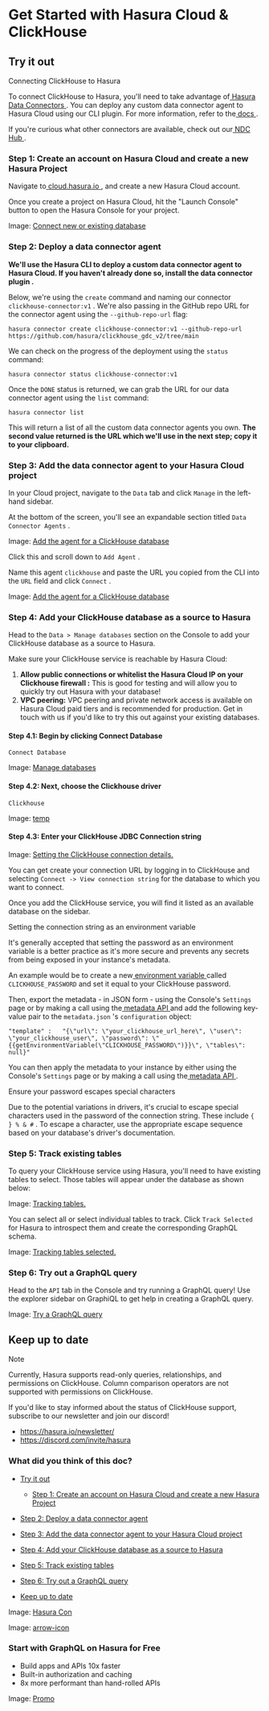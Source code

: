 # Get Started with Hasura Cloud & ClickHouse

## Try it out​

Connecting ClickHouse to Hasura

To connect ClickHouse to Hasura, you'll need to take advantage of[ Hasura Data Connectors ](https://hasura.io/docs/latest/databases/data-connectors/). You can deploy any custom data connector agent to Hasura
Cloud using our CLI plugin. For more information, refer to the[ docs ](https://hasura.io/docs/latest/hasura-cli/connector-plugin/).

If you're curious what other connectors are available, check out our[ NDC Hub ](https://github.com/hasura/ndc-hub).

### Step 1: Create an account on Hasura Cloud and create a new Hasura Project​

Navigate to[ cloud.hasura.io ](https://cloud.hasura.io/signup/?pg=docs&plcmt=body&cta=navigate-to-cloud-hasura-io&tech=default&skip_onboarding=true),
and create a new Hasura Cloud account.

Once you create a project on Hasura Cloud, hit the "Launch Console" button to open the Hasura Console for your project.

Image: [ Connect new or existing database ](https://hasura.io/docs/assets/images/create-project-8451135f7ff89b8f6e8fb3d29fd01ade.png)

### Step 2: Deploy a data connector agent​

 **We'll use the Hasura CLI to deploy a custom data connector agent to Hasura Cloud. If you haven't already done so,
install the  data connector plugin .** 

Below, we're using the `create` command and naming our connector `clickhouse-connector:v1` . We're also passing in the
GitHub repo URL for the connector agent using the `--github-repo-url` flag:

`hasura connector create clickhouse-connector:v1 --github-repo-url https://github.com/hasura/clickhouse_gdc_v2/tree/main`

We can check on the progress of the deployment using the `status` command:

`hasura connector status clickhouse-connector:v1`

Once the `DONE` status is returned, we can grab the URL for our data connector agent using the `list` command:

`hasura connector list`

This will return a list of all the custom data connector agents you own. **The second value returned is the URL which
we'll use in the next step; copy it to your clipboard.** 

### Step 3: Add the data connector agent to your Hasura Cloud project​

In your Cloud project, navigate to the `Data` tab and click `Manage` in the left-hand sidebar.

At the bottom of the screen, you'll see an expandable section titled `Data Connector Agents` .

Image: [ Add the agent for a ClickHouse database ](https://hasura.io/docs/assets/images/add-agent-11a552f3b592d1a359b8335f5c88515b.png)

Click this and scroll down to `Add Agent` .

Name this agent `clickhouse` and paste the URL you copied from the CLI into the `URL` field and click `Connect` .

Image: [ Add the agent for a ClickHouse database ](https://hasura.io/docs/assets/images/configure-agent-45a511603b4cfe6aeefeb23123a16906.png)

### Step 4: Add your ClickHouse database as a source to Hasura​

Head to the `Data > Manage databases` section on the Console to add your ClickHouse database as a source to Hasura.

Make sure your ClickHouse service is reachable by Hasura Cloud:

1. **Allow public connections or
 whitelist the Hasura Cloud IP  on your
 Clickhouse firewall :** This is good for testing and will allow you to quickly try out Hasura with your database!
2. **VPC peering:** VPC peering and private network access is available on Hasura Cloud paid tiers and is recommended
for production. Get in touch with us if you'd like to try this out against your existing databases.


#### Step 4.1: Begin by clicking Connect Database​

`Connect Database`

Image: [ Manage databases ](https://hasura.io/docs/assets/images/manage-databases-860d2d8b7b38f56493896034460892f4.png)

#### Step 4.2: Next, choose the Clickhouse driver​

`Clickhouse`

Image: [ temp ](https://hasura.io/docs/assets/images/choose-clickhouse-5f2a4ec2505ae022df8d7deae7c0af58.png)

#### Step 4.3: Enter your ClickHouse JDBC Connection string​

Image: [ Setting the ClickHouse connection details. ](https://hasura.io/docs/assets/images/database-config-dc6d3af3853deab81032833cfb834d2e.png)

You can get create your connection URL by logging in to ClickHouse and selecting `Connect -> View connection string` for
the database to which you want to connect.

Once you add the ClickHouse service, you will find it listed as an available database on the sidebar.

Setting the connection string as an environment variable

It's generally accepted that setting the password as an environment variable is a better practice as it's more secure
and prevents any secrets from being exposed in your instance's metadata.

An example would be to create a new[ environment variable ](https://hasura.io/docs/latest/deployment/graphql-engine-flags/index/#using-environment-variables)called `CLICKHOUSE_PASSWORD` and set it equal to your ClickHouse password.

Then, export the metadata - in JSON form - using the Console's `Settings` page or by making a call using the[ metadata API ](https://hasura.io/docs/latest/api-reference/metadata-api/manage-metadata/#metadata-export-metadata)and add the following key-value
pair to the `metadata.json` 's `configuration` object:

`"template" :   "{\"url\": \"your_clickhouse_url_here\", \"user\": \"your_clickhouse_user\", \"password\": \"{{getEnvironmentVariable(\"CLICKHOUSE_PASSWORD\")}}\", \"tables\": null}"`

You can then apply the metadata to your instance by either using the Console's `Settings` page or by making a call using
the[ metadata API ](https://hasura.io/docs/latest/api-reference/metadata-api/manage-metadata/#metadata-apply-metadata).

Ensure your password escapes special characters

Due to the potential variations in drivers, it's crucial to escape special characters used in the password of the
connection string. These include `{ } % & #` . To escape a character, use the appropriate escape sequence based on your
database's driver's documentation.

### Step 5: Track existing tables​

To query your ClickHouse service using Hasura, you'll need to have existing tables to select. Those tables will appear
under the database as shown below:

Image: [ Tracking tables. ](https://hasura.io/docs/assets/images/track-tables-1-9d3e9e340360c46908a4000217a4a1e9.png)

You can select all or select individual tables to track. Click `Track Selected` for Hasura to introspect them and create
the corresponding GraphQL schema.

Image: [ Tracking tables selected. ](https://hasura.io/docs/assets/images/track-tables-2-661de38e17204183ead9fafad7fa8a4c.png)

### Step 6: Try out a GraphQL query​

Head to the `API` tab in the Console and try running a GraphQL query! Use the explorer sidebar on GraphiQL to get help
in creating a GraphQL query.

Image: [ Try a GraphQL query ](https://hasura.io/docs/assets/images/query-89b442ba4a4574207ee146a14d1c5dda.png)

## Keep up to date​

Note

Currently, Hasura supports read-only queries, relationships, and permissions on ClickHouse. Column comparison operators
are not supported with permissions on ClickHouse.

If you'd like to stay informed about the status of ClickHouse support, subscribe to our newsletter and join our discord!

- [ https://hasura.io/newsletter/ ](https://hasura.io/newsletter/)
- [ https://discord.com/invite/hasura ](https://discord.com/invite/hasura)


### What did you think of this doc?

- [ Try it out ](https://hasura.io/docs/latest/databases/clickhouse/getting-started/cloud/#step-22-next-choose-the-clickhouse-driver/#try-it-out)
    - [ Step 1: Create an account on Hasura Cloud and create a new Hasura Project ](https://hasura.io/docs/latest/databases/clickhouse/getting-started/cloud/#step-22-next-choose-the-clickhouse-driver/#step-1-create-an-account-on-hasura-cloud-and-create-a-new-hasura-project)

- [ Step 2: Deploy a data connector agent ](https://hasura.io/docs/latest/databases/clickhouse/getting-started/cloud/#step-22-next-choose-the-clickhouse-driver/#step-2-deploy-a-data-connector-agent)

- [ Step 3: Add the data connector agent to your Hasura Cloud project ](https://hasura.io/docs/latest/databases/clickhouse/getting-started/cloud/#step-22-next-choose-the-clickhouse-driver/#step-3-add-the-data-connector-agent-to-your-hasura-cloud-project)

- [ Step 4: Add your ClickHouse database as a source to Hasura ](https://hasura.io/docs/latest/databases/clickhouse/getting-started/cloud/#step-22-next-choose-the-clickhouse-driver/#step-4-add-your-clickhouse-database-as-a-source-to-hasura)

- [ Step 5: Track existing tables ](https://hasura.io/docs/latest/databases/clickhouse/getting-started/cloud/#step-22-next-choose-the-clickhouse-driver/#step-5-track-existing-tables)

- [ Step 6: Try out a GraphQL query ](https://hasura.io/docs/latest/databases/clickhouse/getting-started/cloud/#step-22-next-choose-the-clickhouse-driver/#step-6-try-out-a-graphql-query)
- [ Keep up to date ](https://hasura.io/docs/latest/databases/clickhouse/getting-started/cloud/#step-22-next-choose-the-clickhouse-driver/#keep-up-to-date)


Image: [ Hasura Con ](https://res.cloudinary.com/dh8fp23nd/image/upload/v1686154570/hasura-con-2023/has-con-light-date_r2a2ud.png)

Image: [ arrow-icon ](https://res.cloudinary.com/dh8fp23nd/image/upload/v1683723549/main-web/chevron-right_ldbi7d.png)

### Start with GraphQL on Hasura for Free

- Build apps and APIs 10x faster
- Built-in authorization and caching
- 8x more performant than hand-rolled APIs


Image: [ Promo ](https://hasura.io/docs/assets/images/hasura-free-ff60e409244e0ea12b5a3045d1a9096b.png)